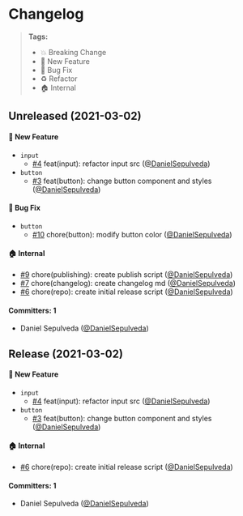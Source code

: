# Changelog

> **Tags:**
>
> - :boom: Breaking Change
> - :rocket: New Feature
> - :bug: Bug Fix
> - :recycle: Refactor
> - :house: Internal

<!-- DO NOT MODIFY BELOW THIS COMMENT -->
<!-- insert-new-changelog-here -->

## Unreleased (2021-03-02)

#### :rocket: New Feature
* `input`
  * [#4](https://github.com/DanielSepulveda/lean-ui/pull/4) feat(input): refactor input src ([@DanielSepulveda](https://github.com/DanielSepulveda))
* `button`
  * [#3](https://github.com/DanielSepulveda/lean-ui/pull/3) feat(button): change button component and styles ([@DanielSepulveda](https://github.com/DanielSepulveda))

#### :bug: Bug Fix
* `button`
  * [#10](https://github.com/DanielSepulveda/lean-ui/pull/10) chore(button): modify button color ([@DanielSepulveda](https://github.com/DanielSepulveda))

#### :house: Internal
* [#9](https://github.com/DanielSepulveda/lean-ui/pull/9) chore(publishing): create publish script ([@DanielSepulveda](https://github.com/DanielSepulveda))
* [#7](https://github.com/DanielSepulveda/lean-ui/pull/7) chore(changelog): create changelog md ([@DanielSepulveda](https://github.com/DanielSepulveda))
* [#6](https://github.com/DanielSepulveda/lean-ui/pull/6) chore(repo): create initial release script ([@DanielSepulveda](https://github.com/DanielSepulveda))

#### Committers: 1
- Daniel Sepulveda ([@DanielSepulveda](https://github.com/DanielSepulveda))

## Release (2021-03-02)

#### :rocket: New Feature

- `input`
  - [#4](https://github.com/DanielSepulveda/lean-ui/pull/4) feat(input): refactor input src ([@DanielSepulveda](https://github.com/DanielSepulveda))
- `button`
  - [#3](https://github.com/DanielSepulveda/lean-ui/pull/3) feat(button): change button component and styles ([@DanielSepulveda](https://github.com/DanielSepulveda))

#### :house: Internal

- [#6](https://github.com/DanielSepulveda/lean-ui/pull/6) chore(repo): create initial release script ([@DanielSepulveda](https://github.com/DanielSepulveda))

#### Committers: 1

- Daniel Sepulveda ([@DanielSepulveda](https://github.com/DanielSepulveda))
